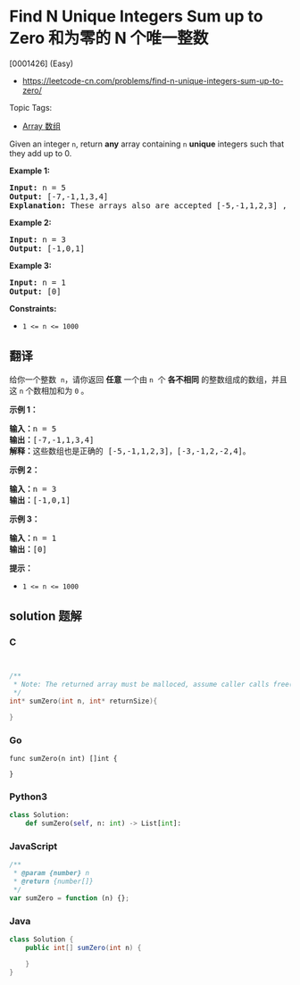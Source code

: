 # Find N Unique Integers Sum up to Zero 和为零的 N 个唯一整数

[0001426] (Easy)

- https://leetcode-cn.com/problems/find-n-unique-integers-sum-up-to-zero/

Topic Tags:

- [Array 数组](https://leetcode-cn.com/tag/array/)

Given an integer `n`, return **any** array containing `n` **unique** integers such that they add up to 0.

**Example 1:**

<pre><strong>Input:</strong> n = 5
<strong>Output:</strong> [-7,-1,1,3,4]
<strong>Explanation:</strong> These arrays also are accepted [-5,-1,1,2,3] , [-3,-1,2,-2,4].
</pre>

**Example 2:**

<pre><strong>Input:</strong> n = 3
<strong>Output:</strong> [-1,0,1]
</pre>

**Example 3:**

<pre><strong>Input:</strong> n = 1
<strong>Output:</strong> [0]
</pre>

**Constraints:**

- `1 <= n <= 1000`

## 翻译

给你一个整数  `n`，请你返回 **任意** 一个由 `n`  个 **各不相同** 的整数组成的数组，并且这 `n` 个数相加和为 `0` 。

**示例 1：**

<pre><strong>输入：</strong>n = 5
<strong>输出：</strong>[-7,-1,1,3,4]
<strong>解释：</strong>这些数组也是正确的 [-5,-1,1,2,3]，[-3,-1,2,-2,4]。
</pre>

**示例 2：**

<pre><strong>输入：</strong>n = 3
<strong>输出：</strong>[-1,0,1]
</pre>

**示例 3：**

<pre><strong>输入：</strong>n = 1
<strong>输出：</strong>[0]
</pre>

**提示：**

- `1 <= n <= 1000`

## solution 题解

### C

```c


/**
 * Note: The returned array must be malloced, assume caller calls free().
 */
int* sumZero(int n, int* returnSize){

}
```

### Go

```golang
func sumZero(n int) []int {

}
```

### Python3

```python
class Solution:
    def sumZero(self, n: int) -> List[int]:
```

### JavaScript

```javascript
/**
 * @param {number} n
 * @return {number[]}
 */
var sumZero = function (n) {};
```

### Java

```java
class Solution {
    public int[] sumZero(int n) {

    }
}
```
